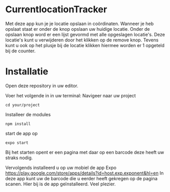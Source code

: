 # CurrentlocationTracker

Met deze app kun je je locatie opslaan in coördinaten. Wanneer je heb opslaat staat er onder de knop opslaan uw huidige locatie. Onder de opslaan knop word er een lijst gevormd met alle opgeslagen locatie's. Deze locatie's kunt u verwijderen door het klikken op de remove knop. Tevens kunt u ook op het plusje bij de locatie klikken hiermee worden er 1 opgeteld bij de counter.  

# Installatie
Open deze repository in uw editor.

Voer het volgende in in uw terminal:
Navigeer naar uw project
```
cd your/project
```

Installeer de modules
```
npm install
```

start de app op
```
expo start
```
Bij het starten opent er een pagina met daar op een barcode deze heeft uw straks nodig.

Vervolgends installeerd u op uw mobiel de app Expo https://play.google.com/store/apps/details?id=host.exp.exponent&hl=en
In deze app kunt uw de barcode die u eerder heeft gekregen op de pagina scanen.
Hier bij is de app geïnstalleerd. Veel plezier.
